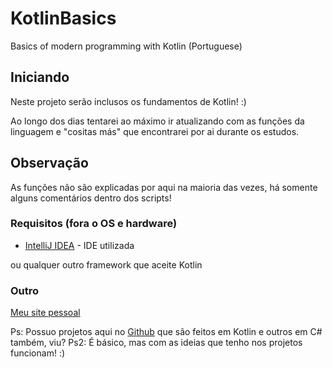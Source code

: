# KotlinBasics
Basics of modern programming with Kotlin (Portuguese)

## Iniciando
Neste projeto serão inclusos os fundamentos de Kotlin! :)

Ao longo dos dias tentarei ao máximo ir atualizando com as funções da linguagem e "cositas más" que encontrarei por ai durante os estudos.

## Observação
As funções não são explicadas por aqui na maioria das vezes, há somente alguns comentários dentro dos scripts!

### Requisitos (fora o OS e hardware)

* [IntelliJ IDEA](https://www.jetbrains.com/idea/download/) - IDE utilizada

ou qualquer outro framework que aceite Kotlin

### Outro
[Meu site pessoal](https://ironiawn.com.br)

Ps: Possuo projetos aqui no [Github](githut.com/Ironiawn) que são feitos em Kotlin e outros em C# também, viu?
Ps2: É básico, mas com as ideias que tenho nos projetos funcionam! :)
